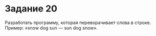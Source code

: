 # Задание 20

Разработать программу, которая переворачивает слова в строке.
Пример: «snow dog sun — sun dog snow».
